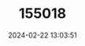 ---
title: "155018"
category: "Sciades parkeri"
draft: false
date: 2024-02-22 13:03:51
languages:
  English: ["Geelbuik Sea Catfish", "Marine Catfish", "Gillbacker Sea Catfish"]
  Spanish; Castilian: ["Bagre Amarillo"]
  French: ["Mâchoiron Jaune"]
---